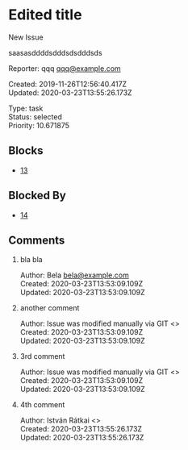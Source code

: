 # Edited title

New Issue

saasasddddsdddsdsdddsds

Reporter: qqq <qqq@example.com>  

Created: 2019-11-26T12:56:40.417Z  
Updated: 2020-03-23T13:55:26.173Z

Type: task  
Status: selected  
Priority: 10.671875

## Blocks
- [13](13.md "no reporter")

## Blocked By
- [14](14.md "wwww")

## Comments
1.  bla bla

    Author: Bela <bela@example.com>  
    Created: 2020-03-23T13:53:09.109Z  
    Updated: 2020-03-23T13:53:09.109Z

2.  another comment

    Author: Issue was modified manually via GIT <>  
    Created: 2020-03-23T13:53:09.109Z  
    Updated: 2020-03-23T13:53:09.109Z

3.  3rd comment

    Author: Issue was modified manually via GIT <>  
    Created: 2020-03-23T13:53:09.109Z  
    Updated: 2020-03-23T13:53:09.109Z

4.  4th comment

    Author: István Rátkai <>  
    Created: 2020-03-23T13:55:26.173Z  
    Updated: 2020-03-23T13:55:26.173Z
